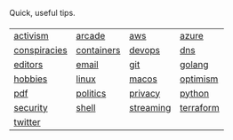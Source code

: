 Quick, useful tips.

<body> <h4> <table>

<tr>
<td> <a href="activism/">activism</a> </td>
<td> <a href="arcade/">arcade</a> </td>
<td> <a href="aws/">aws</a> </td>
<td> <a href="azure/">azure</a> </td>
</tr>

<tr>
<td> <a href="conspiracies/">conspiracies</a> </td>
<td> <a href="containers">containers</a> </td>
<td> <a href="devops">devops</a> </td>
<td> <a href="dns">dns</a> </td>
</tr>

<tr>
<td> <a href="editors/">editors</a> </td>
<td> <a href="email">email</a> </td>
<td> <a href="git">git</a> </td>
<td> <a href="golang">golang</a> </td>
</tr>

<tr>
<td> <a href="hobbies/">hobbies</a> </td>
<td> <a href="linux/">linux</a> </td>
<td> <a href="macos/">macos</a> </td>
<td> <a href="optimism/">optimism</a> </td>
</tr>

<tr>
<td> <a href="pdf/">pdf</a> </td>
<td> <a href="politics/">politics</a> </td>
<td> <a href="privacy/">privacy</a> </td>
<td> <a href="python/">python</a> </td>
</tr>

<tr>
<td> <a href="security/">security</a> </td>
<td> <a href="shell/">shell</a> </td>
<td> <a href="streaming/">streaming</a> </td>
<td> <a href="terraform/">terraform</a> </td>
</tr>

<tr>
<td> <a href="twitter/">twitter</a> </td>
<td> </td>
<td> </td>
<td> </td>
</tr>

</table> </h4> </body>
